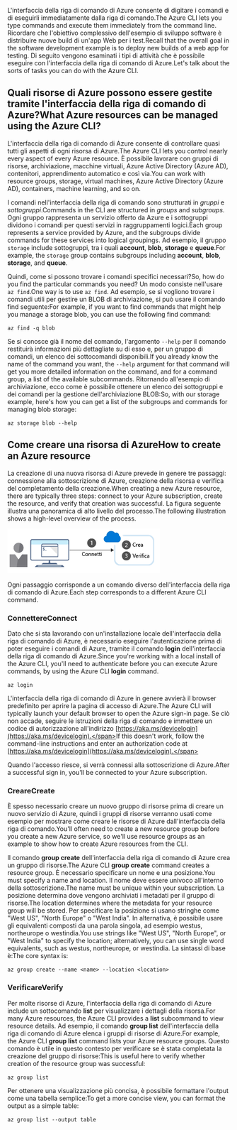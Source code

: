 <span data-ttu-id="24f33-101">L'interfaccia della riga di comando di Azure consente di digitare i comandi e di eseguirli immediatamente dalla riga di comando.</span><span class="sxs-lookup"><span data-stu-id="24f33-101">The Azure CLI lets you type commands and execute them immediately from the command line.</span></span> <span data-ttu-id="24f33-102">Ricordare che l'obiettivo complessivo dell'esempio di sviluppo software è distribuire nuove build di un'app Web per i test.</span><span class="sxs-lookup"><span data-stu-id="24f33-102">Recall that the overall goal in the software development example is to deploy new builds of a web app for testing.</span></span> <span data-ttu-id="24f33-103">Di seguito vengono esaminati i tipi di attività che è possibile eseguire con l'interfaccia della riga di comando di Azure.</span><span class="sxs-lookup"><span data-stu-id="24f33-103">Let's talk about the sorts of tasks you can do with the Azure CLI.</span></span>

## <a name="what-azure-resources-can-be-managed-using-the-azure-cli"></a><span data-ttu-id="24f33-104">Quali risorse di Azure possono essere gestite tramite l'interfaccia della riga di comando di Azure?</span><span class="sxs-lookup"><span data-stu-id="24f33-104">What Azure resources can be managed using the Azure CLI?</span></span>

<span data-ttu-id="24f33-105">L'interfaccia della riga di comando di Azure consente di controllare quasi tutti gli aspetti di ogni risorsa di Azure.</span><span class="sxs-lookup"><span data-stu-id="24f33-105">The Azure CLI lets you control nearly every aspect of every Azure resource.</span></span> <span data-ttu-id="24f33-106">È possibile lavorare con gruppi di risorse, archiviazione, macchine virtuali, Azure Active Directory (Azure AD), contenitori, apprendimento automatico e così via.</span><span class="sxs-lookup"><span data-stu-id="24f33-106">You can work with resource groups, storage, virtual machines, Azure Active Directory (Azure AD), containers, machine learning, and so on.</span></span>

<span data-ttu-id="24f33-107">I comandi nell'interfaccia della riga di comando sono strutturati in _gruppi_ e _sottogruppi_.</span><span class="sxs-lookup"><span data-stu-id="24f33-107">Commands in the CLI are structured in _groups_ and _subgroups_.</span></span> <span data-ttu-id="24f33-108">Ogni gruppo rappresenta un servizio offerto da Azure e i sottogruppi dividono i comandi per questi servizi in raggruppamenti logici.</span><span class="sxs-lookup"><span data-stu-id="24f33-108">Each group represents a service provided by Azure, and the subgroups divide commands for these services into logical groupings.</span></span> <span data-ttu-id="24f33-109">Ad esempio, il gruppo `storage` include sottogruppi, tra i quali **account**, **blob**, **storage** e **queue**.</span><span class="sxs-lookup"><span data-stu-id="24f33-109">For example, the `storage` group contains subgroups including **account**, **blob**, **storage**, and **queue**.</span></span>

<span data-ttu-id="24f33-110">Quindi, come si possono trovare i comandi specifici necessari?</span><span class="sxs-lookup"><span data-stu-id="24f33-110">So, how do you find the particular commands you need?</span></span> <span data-ttu-id="24f33-111">Un modo consiste nell'usare `az find`.</span><span class="sxs-lookup"><span data-stu-id="24f33-111">One way is to use `az find`.</span></span> <span data-ttu-id="24f33-112">Ad esempio, se si vogliono trovare i comandi utili per gestire un BLOB di archiviazione, si può usare il comando find seguente:</span><span class="sxs-lookup"><span data-stu-id="24f33-112">For example, if you want to find commands that might help you manage a storage blob, you can use the following find command:</span></span>

```azurecli
az find -q blob
```

<span data-ttu-id="24f33-113">Se si conosce già il nome del comando, l'argomento `--help` per il comando restituirà informazioni più dettagliate su di esso e, per un gruppo di comandi, un elenco dei sottocomandi disponibili.</span><span class="sxs-lookup"><span data-stu-id="24f33-113">If you already know the name of the command you want, the `--help` argument for that command will get you more detailed information on the command, and for a command group, a list of the available subcommands.</span></span> <span data-ttu-id="24f33-114">Ritornando all'esempio di archiviazione, ecco come è possibile ottenere un elenco dei sottogruppi e dei comandi per la gestione dell'archiviazione BLOB:</span><span class="sxs-lookup"><span data-stu-id="24f33-114">So, with our storage example, here's how you can get a list of the subgroups and commands for managing blob storage:</span></span>

```azurecli
az storage blob --help
```

## <a name="how-to-create-an-azure-resource"></a><span data-ttu-id="24f33-115">Come creare una risorsa di Azure</span><span class="sxs-lookup"><span data-stu-id="24f33-115">How to create an Azure resource</span></span>

<span data-ttu-id="24f33-116">La creazione di una nuova risorsa di Azure prevede in genere tre passaggi: connessione alla sottoscrizione di Azure, creazione della risorsa e verifica del completamento della creazione.</span><span class="sxs-lookup"><span data-stu-id="24f33-116">When creating a new Azure resource, there are typically three steps: connect to your Azure subscription, create the resource, and verify that creation was successful.</span></span> <span data-ttu-id="24f33-117">La figura seguente illustra una panoramica di alto livello del processo.</span><span class="sxs-lookup"><span data-stu-id="24f33-117">The following illustration shows a high-level overview of the process.</span></span>

![Illustrazione contenente i passaggi per creare una risorsa di Azure usando l'interfaccia della riga di comando.](../media/4-create-resources-overview.png)

<span data-ttu-id="24f33-119">Ogni passaggio corrisponde a un comando diverso dell'interfaccia della riga di comando di Azure.</span><span class="sxs-lookup"><span data-stu-id="24f33-119">Each step corresponds to a different Azure CLI command.</span></span>

### <a name="connect"></a><span data-ttu-id="24f33-120">Connettere</span><span class="sxs-lookup"><span data-stu-id="24f33-120">Connect</span></span>

<span data-ttu-id="24f33-121">Dato che si sta lavorando con un'installazione locale dell'interfaccia della riga di comando di Azure, è necessario eseguire l'autenticazione prima di poter eseguire i comandi di Azure, tramite il comando **login** dell'interfaccia della riga di comando di Azure.</span><span class="sxs-lookup"><span data-stu-id="24f33-121">Since you're working with a local install of the Azure CLI, you'll need to authenticate before you can execute Azure commands, by using the Azure CLI **login** command.</span></span>

```azurecli
az login
```

<span data-ttu-id="24f33-122">L'interfaccia della riga di comando di Azure in genere avvierà il browser predefinito per aprire la pagina di accesso di Azure.</span><span class="sxs-lookup"><span data-stu-id="24f33-122">The Azure CLI will typically launch your default browser to open the Azure sign-in page.</span></span> <span data-ttu-id="24f33-123">Se ciò non accade, seguire le istruzioni della riga di comando e immettere un codice di autorizzazione all'indirizzo [https://aka.ms/devicelogin](https://aka.ms/devicelogin).</span><span class="sxs-lookup"><span data-stu-id="24f33-123">If this doesn't work, follow the command-line instructions and enter an authorization code at [https://aka.ms/devicelogin](https://aka.ms/devicelogin).</span></span>

<span data-ttu-id="24f33-124">Quando l'accesso riesce, si verrà connessi alla sottoscrizione di Azure.</span><span class="sxs-lookup"><span data-stu-id="24f33-124">After a successful sign in, you'll be connected to your Azure subscription.</span></span>

### <a name="create"></a><span data-ttu-id="24f33-125">Creare</span><span class="sxs-lookup"><span data-stu-id="24f33-125">Create</span></span>

<span data-ttu-id="24f33-126">È spesso necessario creare un nuovo gruppo di risorse prima di creare un nuovo servizio di Azure, quindi i gruppi di risorse verranno usati come esempio per mostrare come creare le risorse di Azure dall'interfaccia della riga di comando.</span><span class="sxs-lookup"><span data-stu-id="24f33-126">You'll often need to create a new resource group before you create a new Azure service, so we'll use resource groups as an example to show how to create Azure resources from the CLI.</span></span>

<span data-ttu-id="24f33-127">Il comando **group create** dell'interfaccia della riga di comando di Azure crea un gruppo di risorse.</span><span class="sxs-lookup"><span data-stu-id="24f33-127">The Azure CLI **group create** command creates a resource group.</span></span> <span data-ttu-id="24f33-128">È necessario specificare un nome e una posizione.</span><span class="sxs-lookup"><span data-stu-id="24f33-128">You must specify a name and location.</span></span> <span data-ttu-id="24f33-129">Il nome deve essere univoco all'interno della sottoscrizione.</span><span class="sxs-lookup"><span data-stu-id="24f33-129">The name must be unique within your subscription.</span></span> <span data-ttu-id="24f33-130">La posizione determina dove vengono archiviati i metadati per il gruppo di risorse.</span><span class="sxs-lookup"><span data-stu-id="24f33-130">The location determines where the metadata for your resource group will be stored.</span></span> <span data-ttu-id="24f33-131">Per specificare la posizione si usano stringhe come "West US", "North Europe" o "West India". In alternativa, è possibile usare gli equivalenti composti da una parola singola, ad esempio westus, northeurope o westindia.</span><span class="sxs-lookup"><span data-stu-id="24f33-131">You use strings like "West US", "North Europe", or "West India" to specify the location; alternatively, you can use single word equivalents, such as westus, northeurope, or westindia.</span></span> <span data-ttu-id="24f33-132">La sintassi di base è:</span><span class="sxs-lookup"><span data-stu-id="24f33-132">The core syntax is:</span></span>

```azurecli
az group create --name <name> --location <location>
```

### <a name="verify"></a><span data-ttu-id="24f33-133">Verificare</span><span class="sxs-lookup"><span data-stu-id="24f33-133">Verify</span></span>

<span data-ttu-id="24f33-134">Per molte risorse di Azure, l'interfaccia della riga di comando di Azure include un sottocomando **list** per visualizzare i dettagli della risorsa.</span><span class="sxs-lookup"><span data-stu-id="24f33-134">For many Azure resources, the Azure CLI provides a **list** subcommand to view resource details.</span></span> <span data-ttu-id="24f33-135">Ad esempio, il comando **group list** dell'interfaccia della riga di comando di Azure elenca i gruppi di risorse di Azure.</span><span class="sxs-lookup"><span data-stu-id="24f33-135">For example, the Azure CLI **group list** command lists your Azure resource groups.</span></span> <span data-ttu-id="24f33-136">Questo comando è utile in questo contesto per verificare se è stata completata la creazione del gruppo di risorse:</span><span class="sxs-lookup"><span data-stu-id="24f33-136">This is useful here to verify whether creation of the resource group was successful:</span></span>

```azurecli
az group list
```

<span data-ttu-id="24f33-137">Per ottenere una visualizzazione più concisa, è possibile formattare l'output come una tabella semplice:</span><span class="sxs-lookup"><span data-stu-id="24f33-137">To get a more concise view, you can format the output as a simple table:</span></span>

```azurecli
az group list --output table
```
